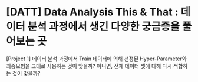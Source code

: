 # [DATT] Data Analysis This &amp; That : 데이터 분석 과정에서 생긴 다양한 궁금증을 풀어보는 곳

[Project 1] 데이터 분석 과정에서 Train 데이터에 의해 선정된 Hyper-Parameter와 최종모형을 그대로 사용하는 것이 맞을까? 아니면, 전체 데이터 셋에 대해 다시 적합하는 것이 맞을까?
